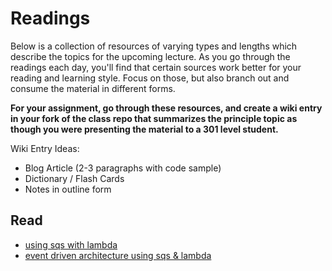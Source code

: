 # Readings

Below is a collection of resources of varying types and lengths which describe the topics for the upcoming lecture.  As you go through the readings each day, you'll find that certain sources work better for your reading and learning style. Focus on those, but also branch out and consume the material in different forms.

**For your assignment, go through these resources, and create a wiki entry in your fork of the class repo that summarizes the principle topic as though you were presenting the material to a 301 level student.**

Wiki Entry Ideas:
* Blog Article (2-3 paragraphs with code sample)
* Dictionary / Flash Cards
* Notes in outline form

## Read
* [using sqs with lambda](https://docs.aws.amazon.com/lambda/latest/dg/with-sqs.html)
* [event driven architecture using sqs & lambda](https://read.acloud.guru/event-driven-architecture-with-sqs-and-aws-lambda-cf2ebd529ae3)



